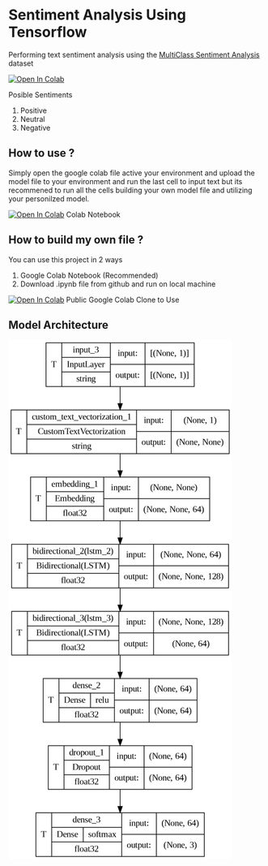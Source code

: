 # Sentiment Analysis Using Tensorflow

Performing text sentiment analysis using the [MultiClass Sentiment Analysis](https://huggingface.co/datasets/Sp1786/multiclass-sentiment-analysis-dataset) dataset 

[![Open In Colab](https://colab.research.google.com/assets/colab-badge.svg)](https://colab.research.google.com/drive/1g4Uumpllutee6sSeJ0PlSoKyYPwClA51?usp=sharing)

Posible Sentiments

1. Positive
2. Neutral
3. Negative

## How to use ?

Simply open the google colab file active your environment and upload the model file to your environment and run the last cell to input text but its recommened to run all the cells building your own model file and utilizing your personilzed model.

[![Open In Colab](https://colab.research.google.com/assets/colab-badge.svg)](https://colab.research.google.com/drive/1g4Uumpllutee6sSeJ0PlSoKyYPwClA51?usp=sharing) Colab Notebook


## How to build my own file ?

You can use this project in 2 ways

1. Google Colab Notebook (Recommended)
2. Download .ipynb file from github and run on local machine

[![Open In Colab](https://colab.research.google.com/assets/colab-badge.svg)](https://colab.research.google.com/drive/1g4Uumpllutee6sSeJ0PlSoKyYPwClA51?usp=sharing) Public Google Colab Clone to Use


## Model Architecture

![Model Architecture](https://github.com/Abhik555/Sentiment-Analysis-Using-Tensorflow/blob/83827f64f7e9d473b2420df6830568b802c926ba/model.png)
